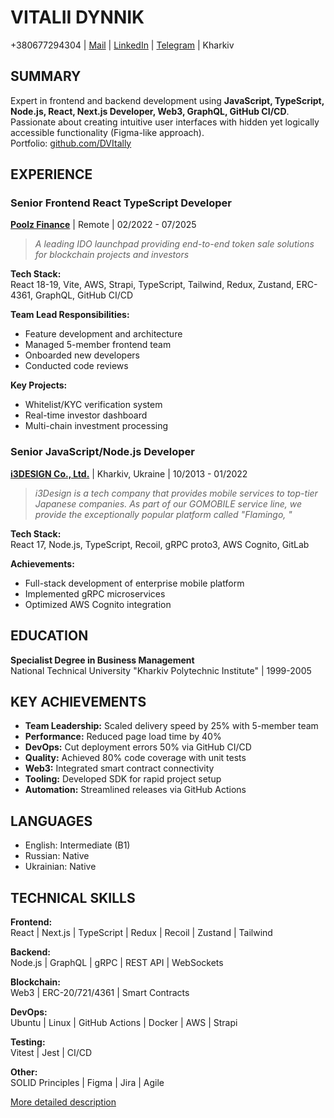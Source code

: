 # VITALII DYNNIK

+380677294304 | [Mail](mailto:dynnik.vitaliy@gmail.com) | [LinkedIn](https://www.linkedin.com/in/виталий-дынник-73ba0b80/) | [Telegram](https://t.me/vdynnik) | Kharkiv

## SUMMARY

Expert in frontend and backend development using **JavaScript, TypeScript, Node.js, React, Next.js Developer, Web3, GraphQL, GitHub CI/CD**.  
Passionate about creating intuitive user interfaces with hidden yet logically accessible functionality (Figma-like approach).  
Portfolio: [github.com/DVItally](https://github.com/DVItally)

## EXPERIENCE

### Senior Frontend React TypeScript Developer

**[Poolz Finance](https://www.poolz.finance/)** | Remote | 02/2022 - 07/2025

> _A leading IDO launchpad providing end-to-end token sale solutions for blockchain projects and investors_

**Tech Stack:**  
React 18-19, Vite, AWS, Strapi, TypeScript, Tailwind, Redux, Zustand, ERC-4361, GraphQL, GitHub CI/CD

**Team Lead Responsibilities:**

- Feature development and architecture
- Managed 5-member frontend team
- Onboarded new developers
- Conducted code reviews

**Key Projects:**

- Whitelist/KYC verification system
- Real-time investor dashboard
- Multi-chain investment processing

### Senior JavaScript/Node.js Developer

**[i3DESIGN Co., Ltd.](https://www.i3design.jp/)** | Kharkiv, Ukraine | 10/2013 - 01/2022

> _i3Design is a tech company that provides mobile services to top-tier Japanese
> companies. As part of our GOMOBILE service line, we provide the exceptionally popular
> platform called "Flamingo,
> "_

**Tech Stack:**  
React 17, Node.js, TypeScript, Recoil, gRPC proto3, AWS Cognito, GitLab

**Achievements:**

- Full-stack development of enterprise mobile platform
- Implemented gRPC microservices
- Optimized AWS Cognito integration

## EDUCATION

**Specialist Degree in Business Management**  
National Technical University "Kharkiv Polytechnic Institute" | 1999-2005

## KEY ACHIEVEMENTS

- **Team Leadership:** Scaled delivery speed by 25% with 5-member team
- **Performance:** Reduced page load time by 40%
- **DevOps:** Cut deployment errors 50% via GitHub CI/CD
- **Quality:** Achieved 80% code coverage with unit tests
- **Web3:** Integrated smart contract connectivity
- **Tooling:** Developed SDK for rapid project setup
- **Automation:** Streamlined releases via GitHub Actions

## LANGUAGES

- English: Intermediate (B1)
- Russian: Native
- Ukrainian: Native

## TECHNICAL SKILLS

**Frontend:**  
React | Next.js | TypeScript | Redux | Recoil | Zustand | Tailwind

**Backend:**  
Node.js | GraphQL | gRPC | REST API | WebSockets

**Blockchain:**  
Web3 | ERC-20/721/4361 | Smart Contracts

**DevOps:**  
Ubuntu | Linux | GitHub Actions | Docker | AWS | Strapi

**Testing:**  
Vitest | Jest | CI/CD

**Other:**  
SOLID Principles | Figma | Jira | Agile

[More detailed description](resume.md)
